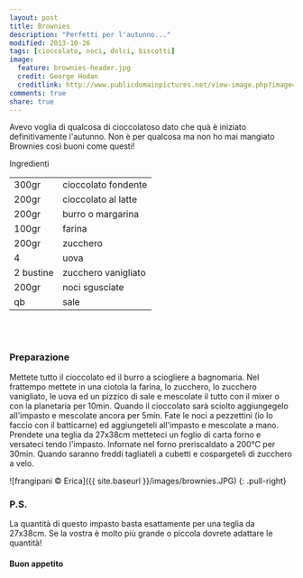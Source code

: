 ```yaml
---
layout: post
title: Brownies
description: "Perfetti per l'autunno..."
modified: 2013-10-26
tags: [cioccolato, noci, dolci, biscotti]
image:
  feature: brownies-header.jpg
  credit: George Hodan
  creditlink: http://www.publicdomainpictures.net/view-image.php?image=19094&picture=milk-chocolate
comments: true
share: true
---
```


Avevo voglia di qualcosa di cioccolatoso dato che quà è iniziato definitivamente l'autunno. Non è per qualcosa ma non ho mai mangiato Brownies così buoni come questi!


<div class="ingredients">
  <div class="ingredients-title">Ingredienti</div>
  <table>
    <tbody>
      <tr>
        <td>300gr</td>
        <td>cioccolato fondente</td>
      </tr>
      <tr>
        <td>200gr</td>
        <td>cioccolato al latte</td>
      </tr>
      <tr>
        <td>200gr</td>
        <td>burro o margarina</td>
      </tr>
      <tr>
        <td>100gr</td>
        <td>farina</td>
      </tr>
      <tr>
        <td>200gr</td>
        <td>zucchero</td>
      </tr>
      <tr>
        <td>4</td>
        <td>uova</td>
      </tr>
      <tr>
        <td>2 bustine</td>
        <td>zucchero vanigliato</td>
      </tr>
      <tr>
        <td>200gr</td>
        <td>noci sgusciate</td>
      </tr>
      <tr>
        <td>qb</td>
        <td>sale</td>
      </tr>
    </tbody>
  </table>
  <br></br>
</div>


<h3>
  <font color="grey">
    <i class="icon-cogs"></i>
  </font> Preparazione
</h3>

Mettete tutto il cioccolato ed il burro a sciogliere a bagnomaria. Nel frattempo mettete in una ciotola la farina, lo zucchero, lo zucchero vanigliato, le uova ed un pizzico di sale e mescolate il tutto con il mixer o con la planetaria per 10min. Quando il cioccolato sarà sciolto aggiungegelo all'impasto e mescolate ancora per 5min. Fate le noci a pezzettini (io lo faccio con il batticarne) ed aggiungeteli all'impasto e mescolate a mano. Prendete una teglia da 27x38cm metteteci un foglio di carta forno e versateci tendo l'impasto. Infornate nel forno preriscaldato a 200°C per 30min. Quando saranno freddi tagliateli a cubetti e cospargeteli di zucchero a velo.

![frangipani © Erica]({{ site.baseurl }}/images/brownies.JPG)
{: .pull-right}


<h3>
  <font color="#FFCC00">
    <i class="icon-lightbulb"></i>
  </font> P.S.
</h3>


La quantità di questo impasto basta esattamente per una teglia da 27x38cm. Se la vostra è molto più grande o piccola dovrete adattare le quantità!

<h4>Buon appetito
  <font color="red">
    <i class="icon-smile"></i>
  </font>
</h4>
